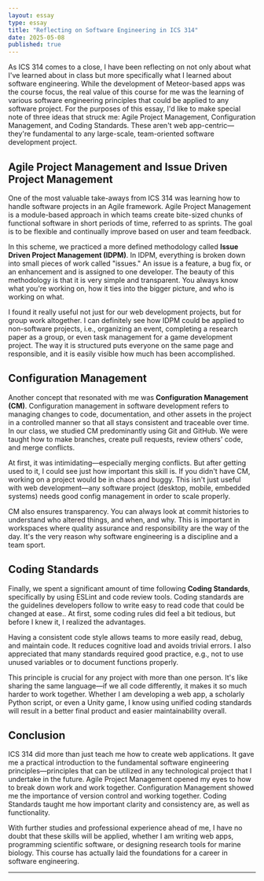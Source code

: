 ```yaml
---
layout: essay
type: essay
title: "Reflecting on Software Engineering in ICS 314"
date: 2025-05-08
published: true
---
```


As ICS 314 comes to a close, I have been reflecting on not only about what I've learned about in class but more specifically what I learned about software engineering. While the development of Meteor-based apps was the course focus, the real value of this course for me was the learning of various software engineering principles that could be applied to any software project. For the purposes of this essay, I'd like to make special note of three ideas that struck me: Agile Project Management, Configuration Management, and Coding Standards. These aren't web app-centric—they're fundamental to any large-scale, team-oriented software development project.

## Agile Project Management and Issue Driven Project Management

One of the most valuable take-aways from ICS 314 was learning how to handle software projects in an Agile framework. Agile Project Management is a module-based approach in which teams create bite-sized chunks of functional software in short periods of time, referred to as sprints. The goal is to be flexible and continually improve based on user and team feedback.

In this scheme, we practiced a more defined methodology called **Issue Driven Project Management (IDPM)**. In IDPM, everything is broken down into small pieces of work called "issues." An issue is a feature, a bug fix, or an enhancement and is assigned to one developer. The beauty of this methodology is that it is very simple and transparent. You always know what you're working on, how it ties into the bigger picture, and who is working on what.

I found it really useful not just for our web development projects, but for group work altogether. I can definitely see how IDPM could be applied to non-software projects, i.e., organizing an event, completing a research paper as a group, or even task management for a game development project. The way it is structured puts everyone on the same page and responsible, and it is easily visible how much has been accomplished. 

## Configuration Management

Another concept that resonated with me was **Configuration Management (CM)**. Configuration management in software development refers to managing changes to code, documentation, and other assets in the project in a controlled manner so that all stays consistent and traceable over time. In our class, we studied CM predominantly using Git and GitHub. We were taught how to make branches, create pull requests, review others' code, and merge conflicts.

At first, it was intimidating—especially merging conflicts. But after getting used to it, I could see just how important this skill is. If you didn't have CM, working on a project would be in chaos and buggy. This isn't just useful with web development—any software project (desktop, mobile, embedded systems) needs good config management in order to scale properly.

CM also ensures transparency. You can always look at commit histories to understand who altered things, and when, and why. This is important in workspaces where quality assurance and responsibility are the way of the day. It's the very reason why software engineering is a discipline and a team sport.

## Coding Standards

Finally, we spent a significant amount of time following **Coding Standards**, specifically by using ESLint and code review tools. Coding standards are the guidelines developers follow to write easy to read code that could be changed at ease.. At first, some coding rules did feel a bit tedious, but before I knew it, I realized the advantages.

Having a consistent code style allows teams to more easily read, debug, and maintain code. It reduces cognitive load and avoids trivial errors. I also appreciated that many standards required good practice, e.g., not to use unused variables or to document functions properly.

This principle is crucial for any project with more than one person. It's like sharing the same language—if we all code differently, it makes it so much harder to work together. Whether I am developing a web app, a scholarly Python script, or even a Unity game, I know using unified coding standards will result in a better final product and easier maintainability overall.

## Conclusion

ICS 314 did more than just teach me how to create web applications. It gave me a practical introduction to the fundamental software engineering principles—principles that can be utilized in any technological project that I undertake in the future. Agile Project Management opened my eyes to how to break down work and work together. Configuration Management showed me the importance of version control and working together. Coding Standards taught me how important clarity and consistency are, as well as functionality.

With further studies and professional experience ahead of me, I have no doubt that these skills will be applied, whether I am writing web apps, programming scientific software, or designing research tools for marine biology. This course has actually laid the foundations for a career in software engineering.

---
